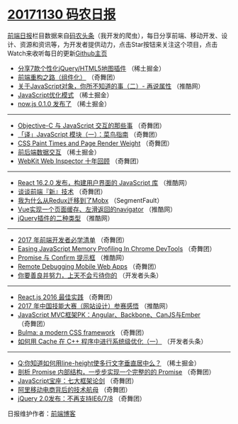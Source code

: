 # [20171130 码农日报](http://hao.caibaojian.com/date/2017/11/30)

[前端日报](http://caibaojian.com/c/news)栏目数据来自[码农头条](http://hao.caibaojian.com/)（我开发的爬虫），每日分享前端、移动开发、设计、资源和资讯等，为开发者提供动力，点击Star按钮来关注这个项目，点击Watch来收听每日的更新[Github主页](https://github.com/kujian/frontendDaily)
* [分享7款个性化jQuery/HTML5地图插件](http://hao.caibaojian.com/58224.html) （稀土掘金）
* [前端重构之路（组件化）](http://hao.caibaojian.com/58273.html) （奇舞团）
* [关于JavaScript对象，你所不知道的事（二）- 再说属性](http://hao.caibaojian.com/58201.html) （推酷网）
* [JavaScript优化模式](http://hao.caibaojian.com/58220.html) （稀土掘金）
* [now.js 0.1.0 发布了](http://hao.caibaojian.com/58231.html) （稀土掘金）

***
* [Objective-C 与 JavaScript 交互的那些事](http://hao.caibaojian.com/58278.html) （奇舞团）
* [「译」JavaScript 模块（一）：菜鸟指南](http://hao.caibaojian.com/58277.html) （奇舞团）
* [CSS Paint Times and Page Render Weight](http://hao.caibaojian.com/58247.html) （奇舞团）
* [前后端数据交互](http://hao.caibaojian.com/58227.html) （稀土掘金）
* [WebKit Web Inspector 十年回顾](http://hao.caibaojian.com/58282.html) （奇舞团）

***
* [React 16.2.0 发布，构建用户界面的 JavaScript 库](http://hao.caibaojian.com/58203.html) （推酷网）
* [谈谈前端『新』技术](http://hao.caibaojian.com/58274.html) （奇舞团）
* [我为什么从Redux迁移到了Mobx](http://hao.caibaojian.com/58184.html) （SegmentFault）
* [Vue实现一个页面缓存、左滑返回的navigator](http://hao.caibaojian.com/58195.html) （推酷网）
* [jQuery插件的二种类型](http://hao.caibaojian.com/58196.html) （推酷网）

***
* [2017 年前端开发者必学清单](http://hao.caibaojian.com/58289.html) （奇舞团）
* [Easing JavaScript Memory Profiling In Chrome DevTools](http://hao.caibaojian.com/58246.html) （奇舞团）
* [Promise 与 Confirm 提示框](http://hao.caibaojian.com/58197.html) （推酷网）
* [Remote Debugging Mobile Web Apps](http://hao.caibaojian.com/58257.html) （奇舞团）
* [你要善良并努力，上天不会亏待你的](http://hao.caibaojian.com/58145.html) （开发者头条）

***
* [React.js 2016 最佳实践](http://hao.caibaojian.com/58269.html) （奇舞团）
* [2017 年中国技能大赛（网站设计）参赛感悟](http://hao.caibaojian.com/58188.html) （推酷网）
* [JavaScript MVC框架PK：Angular、Backbone、CanJS与Ember](http://hao.caibaojian.com/58248.html) （奇舞团）
* [Bulma: a modern CSS framework](http://hao.caibaojian.com/58280.html) （奇舞团）
* [如何用 Cache 在 C++ 程序中进行系统级优化（一）](http://hao.caibaojian.com/58147.html) （开发者头条）

***
* [Q:你知道如何用line-height使多行文字垂直居中么？](http://hao.caibaojian.com/58226.html) （稀土掘金）
* [剖析 Promise 内部结构，一步步实现一个完整的的 Promise](http://hao.caibaojian.com/58270.html) （奇舞团）
* [JavaScript宝座：七大框架论剑](http://hao.caibaojian.com/58249.html) （奇舞团）
* [阿里移动电商背后的技术航母](http://hao.caibaojian.com/58281.html) （奇舞团）
* [jQuery 2.0发布：不再支持IE6/7/8](http://hao.caibaojian.com/58250.html) （奇舞团）

日报维护作者：[前端博客](http://caibaojian.com/) 